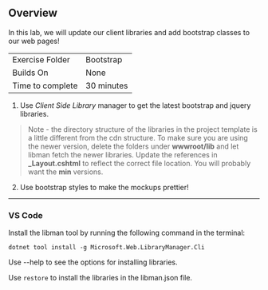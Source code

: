 ## Overview

In this lab, we will update our client libraries and add bootstrap classes to our web pages!

| | |
| --------- | --------------------------- |
| Exercise Folder | Bootstrap |
| Builds On | None |
| Time to complete | 30 minutes  

1. Use _Client Side Library_ manager to get the latest bootstrap and jquery libraries.
> Note - the directory structure of the libraries in the project template is a little different from the cdn structure.  To make sure you are using the newer version, delete the folders under **wwwroot/lib** and let libman fetch the newer libraries.  Update the references in **_Layout.cshtml** to reflect the correct file location.  You will probably want the **min** versions.

2. Use bootstrap styles to make the mockups prettier! 

---

### VS Code
Install the libman tool by running the following command in the terminal:
```shell
dotnet tool install -g Microsoft.Web.LibraryManager.Cli
```
Use --help to see the options for installing libraries.

Use `restore` to install the libraries in the libman.json file.



